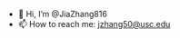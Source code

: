 - 👋 Hi, I’m @JiaZhang816
- 📫 How to reach me: jzhang50@usc.edu

<!---
JiaZhang816/JiaZhang816 is a ✨ special ✨ repository because its `README.md` (this file) appears on your GitHub profile.
You can click the Preview link to take a look at your changes.
--->
